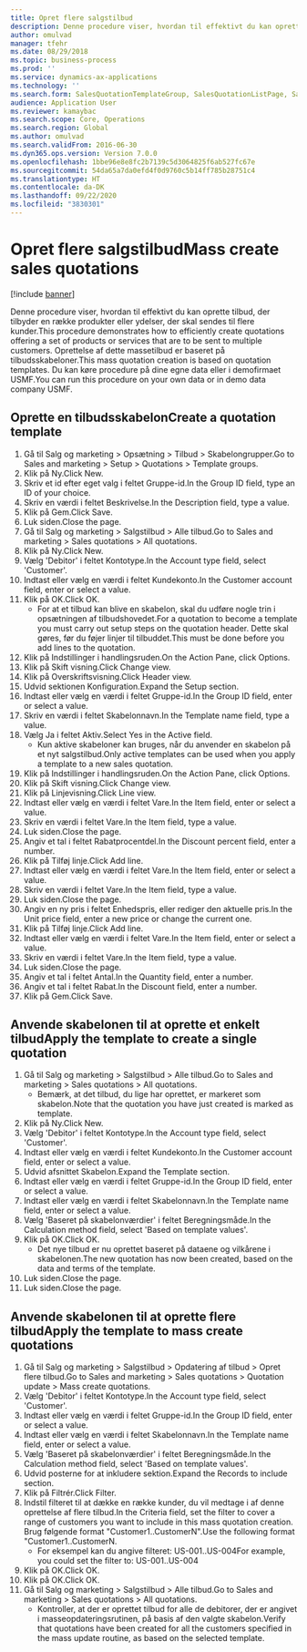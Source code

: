 ```yaml
---
title: Opret flere salgstilbud
description: Denne procedure viser, hvordan til effektivt du kan oprette tilbud, der tilbyder en række produkter eller ydelser, der skal sendes til flere kunder.
author: omulvad
manager: tfehr
ms.date: 08/29/2018
ms.topic: business-process
ms.prod: ''
ms.service: dynamics-ax-applications
ms.technology: ''
ms.search.form: SalesQuotationTemplateGroup, SalesQuotationListPage, SalesCreateQuotation, SalesQuotationTable, SysQueryForm, SalesQuickQuote
audience: Application User
ms.reviewer: kamaybac
ms.search.scope: Core, Operations
ms.search.region: Global
ms.author: omulvad
ms.search.validFrom: 2016-06-30
ms.dyn365.ops.version: Version 7.0.0
ms.openlocfilehash: 1bbe96e8e8fc2b7139c5d3064825f6ab527fc67e
ms.sourcegitcommit: 54da65a7da0efd4f0d9760c5b14ff785b28751c4
ms.translationtype: HT
ms.contentlocale: da-DK
ms.lasthandoff: 09/22/2020
ms.locfileid: "3830301"
---
```

# <a name="mass-create-sales-quotations"></a><span data-ttu-id="97f4c-103">Opret flere salgstilbud</span><span class="sxs-lookup"><span data-stu-id="97f4c-103">Mass create sales quotations</span></span>

[!include [banner](../../includes/banner.md)]

<span data-ttu-id="97f4c-104">Denne procedure viser, hvordan til effektivt du kan oprette tilbud, der tilbyder en række produkter eller ydelser, der skal sendes til flere kunder.</span><span class="sxs-lookup"><span data-stu-id="97f4c-104">This procedure demonstrates how to efficiently create quotations offering a set of products or services that are to be sent to multiple customers.</span></span> <span data-ttu-id="97f4c-105">Oprettelse af dette massetilbud er baseret på tilbudsskabeloner.</span><span class="sxs-lookup"><span data-stu-id="97f4c-105">This mass quotation creation is based on quotation templates.</span></span> <span data-ttu-id="97f4c-106">Du kan køre procedure på dine egne data eller i demofirmaet USMF.</span><span class="sxs-lookup"><span data-stu-id="97f4c-106">You can run this procedure on your own data or in demo data company USMF.</span></span>


## <a name="create-a-quotation-template"></a><span data-ttu-id="97f4c-107">Oprette en tilbudsskabelon</span><span class="sxs-lookup"><span data-stu-id="97f4c-107">Create a quotation template</span></span>
1. <span data-ttu-id="97f4c-108">Gå til Salg og marketing > Opsætning > Tilbud > Skabelongrupper.</span><span class="sxs-lookup"><span data-stu-id="97f4c-108">Go to Sales and marketing > Setup > Quotations > Template groups.</span></span>
2. <span data-ttu-id="97f4c-109">Klik på Ny.</span><span class="sxs-lookup"><span data-stu-id="97f4c-109">Click New.</span></span>
3. <span data-ttu-id="97f4c-110">Skriv et id efter eget valg i feltet Gruppe-id.</span><span class="sxs-lookup"><span data-stu-id="97f4c-110">In the Group ID field, type an ID of your choice.</span></span>
4. <span data-ttu-id="97f4c-111">Skriv en værdi i feltet Beskrivelse.</span><span class="sxs-lookup"><span data-stu-id="97f4c-111">In the Description field, type a value.</span></span>
5. <span data-ttu-id="97f4c-112">Klik på Gem.</span><span class="sxs-lookup"><span data-stu-id="97f4c-112">Click Save.</span></span>
6. <span data-ttu-id="97f4c-113">Luk siden.</span><span class="sxs-lookup"><span data-stu-id="97f4c-113">Close the page.</span></span>
7. <span data-ttu-id="97f4c-114">Gå til Salg og marketing > Salgstilbud > Alle tilbud.</span><span class="sxs-lookup"><span data-stu-id="97f4c-114">Go to Sales and marketing > Sales quotations > All quotations.</span></span>
8. <span data-ttu-id="97f4c-115">Klik på Ny.</span><span class="sxs-lookup"><span data-stu-id="97f4c-115">Click New.</span></span>
9. <span data-ttu-id="97f4c-116">Vælg 'Debitor' i feltet Kontotype.</span><span class="sxs-lookup"><span data-stu-id="97f4c-116">In the Account type field, select 'Customer'.</span></span>
10. <span data-ttu-id="97f4c-117">Indtast eller vælg en værdi i feltet Kundekonto.</span><span class="sxs-lookup"><span data-stu-id="97f4c-117">In the Customer account field, enter or select a value.</span></span>
11. <span data-ttu-id="97f4c-118">Klik på OK.</span><span class="sxs-lookup"><span data-stu-id="97f4c-118">Click OK.</span></span>
    * <span data-ttu-id="97f4c-119">For at et tilbud kan blive en skabelon, skal du udføre nogle trin i opsætningen af tilbudshovedet.</span><span class="sxs-lookup"><span data-stu-id="97f4c-119">For a quotation to become a template you must carry out  setup steps on the quotation header.</span></span> <span data-ttu-id="97f4c-120">Dette skal gøres, før du føjer linjer til tilbuddet.</span><span class="sxs-lookup"><span data-stu-id="97f4c-120">This must be done before you add lines to the quotation.</span></span>   
12. <span data-ttu-id="97f4c-121">Klik på Indstillinger i handlingsruden.</span><span class="sxs-lookup"><span data-stu-id="97f4c-121">On the Action Pane, click Options.</span></span>
13. <span data-ttu-id="97f4c-122">Klik på Skift visning.</span><span class="sxs-lookup"><span data-stu-id="97f4c-122">Click Change view.</span></span>
14. <span data-ttu-id="97f4c-123">Klik på Overskriftsvisning.</span><span class="sxs-lookup"><span data-stu-id="97f4c-123">Click Header view.</span></span>
15. <span data-ttu-id="97f4c-124">Udvid sektionen Konfiguration.</span><span class="sxs-lookup"><span data-stu-id="97f4c-124">Expand the Setup section.</span></span>
16. <span data-ttu-id="97f4c-125">Indtast eller vælg en værdi i feltet Gruppe-id.</span><span class="sxs-lookup"><span data-stu-id="97f4c-125">In the Group ID field, enter or select a value.</span></span>
17. <span data-ttu-id="97f4c-126">Skriv en værdi i feltet Skabelonnavn.</span><span class="sxs-lookup"><span data-stu-id="97f4c-126">In the Template name field, type a value.</span></span>
18. <span data-ttu-id="97f4c-127">Vælg Ja i feltet Aktiv.</span><span class="sxs-lookup"><span data-stu-id="97f4c-127">Select Yes in the Active field.</span></span>
    * <span data-ttu-id="97f4c-128">Kun aktive skabeloner kan bruges, når du anvender en skabelon på et nyt salgstilbud.</span><span class="sxs-lookup"><span data-stu-id="97f4c-128">Only active templates can be used when you apply a template to a new sales quotation.</span></span>  
19. <span data-ttu-id="97f4c-129">Klik på Indstillinger i handlingsruden.</span><span class="sxs-lookup"><span data-stu-id="97f4c-129">On the Action Pane, click Options.</span></span>
20. <span data-ttu-id="97f4c-130">Klik på Skift visning.</span><span class="sxs-lookup"><span data-stu-id="97f4c-130">Click Change view.</span></span>
21. <span data-ttu-id="97f4c-131">Klik på Linjevisning.</span><span class="sxs-lookup"><span data-stu-id="97f4c-131">Click Line view.</span></span>
22. <span data-ttu-id="97f4c-132">Indtast eller vælg en værdi i feltet Vare.</span><span class="sxs-lookup"><span data-stu-id="97f4c-132">In the Item field, enter or select a value.</span></span>
23. <span data-ttu-id="97f4c-133">Skriv en værdi i feltet Vare.</span><span class="sxs-lookup"><span data-stu-id="97f4c-133">In the Item field, type a value.</span></span>
24. <span data-ttu-id="97f4c-134">Luk siden.</span><span class="sxs-lookup"><span data-stu-id="97f4c-134">Close the page.</span></span>
25. <span data-ttu-id="97f4c-135">Angiv et tal i feltet Rabatprocentdel.</span><span class="sxs-lookup"><span data-stu-id="97f4c-135">In the Discount percent field, enter a number.</span></span>
26. <span data-ttu-id="97f4c-136">Klik på Tilføj linje.</span><span class="sxs-lookup"><span data-stu-id="97f4c-136">Click Add line.</span></span>
27. <span data-ttu-id="97f4c-137">Indtast eller vælg en værdi i feltet Vare.</span><span class="sxs-lookup"><span data-stu-id="97f4c-137">In the Item field, enter or select a value.</span></span>
28. <span data-ttu-id="97f4c-138">Skriv en værdi i feltet Vare.</span><span class="sxs-lookup"><span data-stu-id="97f4c-138">In the Item field, type a value.</span></span>
29. <span data-ttu-id="97f4c-139">Luk siden.</span><span class="sxs-lookup"><span data-stu-id="97f4c-139">Close the page.</span></span>
30. <span data-ttu-id="97f4c-140">Angiv en ny pris i feltet Enhedspris, eller rediger den aktuelle pris.</span><span class="sxs-lookup"><span data-stu-id="97f4c-140">In the Unit price field, enter a new price or change the current one.</span></span>
31. <span data-ttu-id="97f4c-141">Klik på Tilføj linje.</span><span class="sxs-lookup"><span data-stu-id="97f4c-141">Click Add line.</span></span>
32. <span data-ttu-id="97f4c-142">Indtast eller vælg en værdi i feltet Vare.</span><span class="sxs-lookup"><span data-stu-id="97f4c-142">In the Item field, enter or select a value.</span></span>
33. <span data-ttu-id="97f4c-143">Skriv en værdi i feltet Vare.</span><span class="sxs-lookup"><span data-stu-id="97f4c-143">In the Item field, type a value.</span></span>
34. <span data-ttu-id="97f4c-144">Luk siden.</span><span class="sxs-lookup"><span data-stu-id="97f4c-144">Close the page.</span></span>
35. <span data-ttu-id="97f4c-145">Angiv et tal i feltet Antal.</span><span class="sxs-lookup"><span data-stu-id="97f4c-145">In the Quantity field, enter a number.</span></span>
36. <span data-ttu-id="97f4c-146">Angiv et tal i feltet Rabat.</span><span class="sxs-lookup"><span data-stu-id="97f4c-146">In the Discount field, enter a number.</span></span>
37. <span data-ttu-id="97f4c-147">Klik på Gem.</span><span class="sxs-lookup"><span data-stu-id="97f4c-147">Click Save.</span></span>

## <a name="apply-the-template-to-create-a-single-quotation"></a><span data-ttu-id="97f4c-148">Anvende skabelonen til at oprette et enkelt tilbud</span><span class="sxs-lookup"><span data-stu-id="97f4c-148">Apply the template to create a single quotation</span></span>
1. <span data-ttu-id="97f4c-149">Gå til Salg og marketing > Salgstilbud > Alle tilbud.</span><span class="sxs-lookup"><span data-stu-id="97f4c-149">Go to Sales and marketing > Sales quotations > All quotations.</span></span>
    * <span data-ttu-id="97f4c-150">Bemærk, at det tilbud, du lige har oprettet, er markeret som skabelon.</span><span class="sxs-lookup"><span data-stu-id="97f4c-150">Note that the quotation you have just created is marked as template.</span></span>  
2. <span data-ttu-id="97f4c-151">Klik på Ny.</span><span class="sxs-lookup"><span data-stu-id="97f4c-151">Click New.</span></span>
3. <span data-ttu-id="97f4c-152">Vælg 'Debitor' i feltet Kontotype.</span><span class="sxs-lookup"><span data-stu-id="97f4c-152">In the Account type field, select 'Customer'.</span></span>
4. <span data-ttu-id="97f4c-153">Indtast eller vælg en værdi i feltet Kundekonto.</span><span class="sxs-lookup"><span data-stu-id="97f4c-153">In the Customer account field, enter or select a value.</span></span>
5. <span data-ttu-id="97f4c-154">Udvid afsnittet Skabelon.</span><span class="sxs-lookup"><span data-stu-id="97f4c-154">Expand the Template section.</span></span>
6. <span data-ttu-id="97f4c-155">Indtast eller vælg en værdi i feltet Gruppe-id.</span><span class="sxs-lookup"><span data-stu-id="97f4c-155">In the Group ID field, enter or select a value.</span></span>
7. <span data-ttu-id="97f4c-156">Indtast eller vælg en værdi i feltet Skabelonnavn.</span><span class="sxs-lookup"><span data-stu-id="97f4c-156">In the Template name field, enter or select a value.</span></span>
8. <span data-ttu-id="97f4c-157">Vælg 'Baseret på skabelonværdier' i feltet Beregningsmåde.</span><span class="sxs-lookup"><span data-stu-id="97f4c-157">In the Calculation method field, select 'Based on template values'.</span></span>
9. <span data-ttu-id="97f4c-158">Klik på OK.</span><span class="sxs-lookup"><span data-stu-id="97f4c-158">Click OK.</span></span>
    * <span data-ttu-id="97f4c-159">Det nye tilbud er nu oprettet baseret på dataene og vilkårene i skabelonen.</span><span class="sxs-lookup"><span data-stu-id="97f4c-159">The new quotation has now been created, based on the data and terms of the template.</span></span>  
10. <span data-ttu-id="97f4c-160">Luk siden.</span><span class="sxs-lookup"><span data-stu-id="97f4c-160">Close the page.</span></span>
11. <span data-ttu-id="97f4c-161">Luk siden.</span><span class="sxs-lookup"><span data-stu-id="97f4c-161">Close the page.</span></span>

## <a name="apply-the-template-to-mass-create-quotations"></a><span data-ttu-id="97f4c-162">Anvende skabelonen til at oprette flere tilbud</span><span class="sxs-lookup"><span data-stu-id="97f4c-162">Apply the template to mass create quotations</span></span>
1. <span data-ttu-id="97f4c-163">Gå til Salg og marketing > Salgstilbud > Opdatering af tilbud > Opret flere tilbud.</span><span class="sxs-lookup"><span data-stu-id="97f4c-163">Go to Sales and marketing > Sales quotations > Quotation update > Mass create quotations.</span></span>
2. <span data-ttu-id="97f4c-164">Vælg 'Debitor' i feltet Kontotype.</span><span class="sxs-lookup"><span data-stu-id="97f4c-164">In the Account type field, select 'Customer'.</span></span>
3. <span data-ttu-id="97f4c-165">Indtast eller vælg en værdi i feltet Gruppe-id.</span><span class="sxs-lookup"><span data-stu-id="97f4c-165">In the Group ID field, enter or select a value.</span></span>
4. <span data-ttu-id="97f4c-166">Indtast eller vælg en værdi i feltet Skabelonnavn.</span><span class="sxs-lookup"><span data-stu-id="97f4c-166">In the Template name field, enter or select a value.</span></span>
5. <span data-ttu-id="97f4c-167">Vælg 'Baseret på skabelonværdier' i feltet Beregningsmåde.</span><span class="sxs-lookup"><span data-stu-id="97f4c-167">In the Calculation method field, select 'Based on template values'.</span></span>
6. <span data-ttu-id="97f4c-168">Udvid posterne for at inkludere sektion.</span><span class="sxs-lookup"><span data-stu-id="97f4c-168">Expand the Records to include section.</span></span>
7. <span data-ttu-id="97f4c-169">Klik på Filtrér.</span><span class="sxs-lookup"><span data-stu-id="97f4c-169">Click Filter.</span></span>
8. <span data-ttu-id="97f4c-170">Indstil filteret til at dække en række kunder, du vil medtage i af denne oprettelse af flere tilbud.</span><span class="sxs-lookup"><span data-stu-id="97f4c-170">In the Criteria field, set the filter to cover a range of customers you want to include in this mass quotation creation.</span></span> <span data-ttu-id="97f4c-171">Brug følgende format "Customer1..CustomerN".</span><span class="sxs-lookup"><span data-stu-id="97f4c-171">Use the following format "Customer1..CustomerN.</span></span>
    * <span data-ttu-id="97f4c-172">For eksempel kan du angive filteret: US-001..US-004</span><span class="sxs-lookup"><span data-stu-id="97f4c-172">For example, you could set the filter to: US-001..US-004</span></span>  
9. <span data-ttu-id="97f4c-173">Klik på OK.</span><span class="sxs-lookup"><span data-stu-id="97f4c-173">Click OK.</span></span>
10. <span data-ttu-id="97f4c-174">Klik på OK.</span><span class="sxs-lookup"><span data-stu-id="97f4c-174">Click OK.</span></span>
11. <span data-ttu-id="97f4c-175">Gå til Salg og marketing > Salgstilbud > Alle tilbud.</span><span class="sxs-lookup"><span data-stu-id="97f4c-175">Go to Sales and marketing > Sales quotations > All quotations.</span></span>
    * <span data-ttu-id="97f4c-176">Kontroller, at der er oprettet tilbud for alle de debitorer, der er angivet i masseopdateringsrutinen, på basis af den valgte skabelon.</span><span class="sxs-lookup"><span data-stu-id="97f4c-176">Verify that quotations have been created for all the customers specified in the mass update routine, as based on the selected template.</span></span>  

